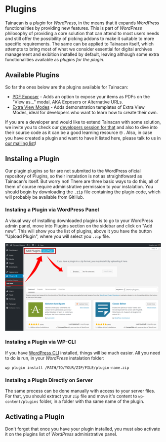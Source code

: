 # Plugins

Tainacan is a *plugin* for *WordPress*, in the means that it expands *WordPress* functionalities by providing new features. This is part of *WordPress* philosophy of providing a core solution that can attend to most users needs and still offer the possibility of picking addons to make it suitable to more specific requirements. The same can be applied to Tainacan itself, which attempts to bring most of what we consider essential for digital archives management and exibition installed by default, leaving although some extra functionalities available as *plugins for the plugin*.

## Available Plugins

So far the ones below are the plugins available for Tainacan:

* [PDF Exposer](/plugin-pdf-exposer) - Adds an option to expose your items as PDFs on the "View as..." modal, AKA Exposers or Alternative URLs.
* [Extra View Modes](/plugin-extra-view-modes) - Adds demonstration templates of Extra View Modes, ideal for developers who want to learn how to create their own.

If you are a developer and would like to extend Tainacan with some solution, we invite you to check our [developers session for that](/dev/#plugin-development-or-extension) and also to dive into their source code as it can be a good learning resource 🤓 . Also, in case you have created a plugin and want to have it listed here, please talk to us in [our mailing list](https://lists.riseup.net/www/subscribe/tainacan)!

## Instaling a Plugin

Our plugin plugins so far are not submited to the WordPress oficial repository of Plugins, so their instalation is not as straightfoward as Tainacan's itself. But worry not! There are three basic ways to do this, all of them of course require administrative permission to your instalation. You should begin by downloading the `.zip` file containing the plugin code, which will probably be available from GitHub.

### Instaling a Plugin via WordPress Panel
A visual way of installing downloaded plugins is to go to your WordPress admin panel, move into Plugins section on the sidebar and click on "Add new". This will show you the list of plugins, above it you have the button "Upload Plugin", where you will select you `.zip` file.

![Instaling a Plugin via WordPress Panel](/_assets/images/plugins_1.png)

### Instaling a Plugin via WP-CLI

If you have [WordPress CLI](https://wp-cli.org/#installing) installed, things will be much easier. All you need to do is run, in your *WordPress* instalation folder:
```
wp plugin install /PATH/TO/YOUR/ZIP/FILE/plugin-name.zip
```

### Instaling a Plugin Directly on Server

The same process can be done manually with access to your server files. For that, you should extract your `zip` file and move it's content to `wp-content/plugins` folder, in a folder with tha same name of the plugin.

## Activating a Plugin

Don't forget that once you have your plugin installed, you must also activate it on the plugins list of *WordPress* administrative panel.
